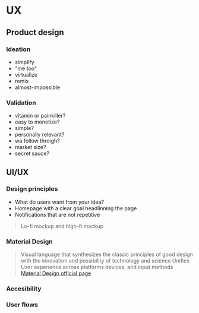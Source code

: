 # UX
## Product design
### Ideation
- simplify
- "me too"
- virtualize
- remix
- almost-impossible

### Validation
- vitamin or painkiller?
- easy to monetize?
- simple?
- personally relevant?
- wa follow throigh?
- market size?
- secret sauce?

## UI/UX
### Design principles
- What do users want from your idea?
- Homepage with a clear goal headlinning the page
- Notifications that are not repetitive

> Lo-fi mockup and high-fi mockup

### Material Design
>Visual language that synthesizes the classic principles of good design with the innovation and possibility of technology and science
>Unifies User experience across platforms devices, and input methods
[Material Design official page](https://material.io/design/introduction/#principles)

### Accesibility
### User flows